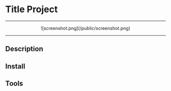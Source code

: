 # Title Project

---

<div align="center"> 
  ![screenshot.png](/public/screenshot.png)
</div>

---

## Description

## Install

## Tools
